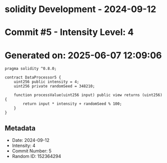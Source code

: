 ﻿# solidity Development - 2024-09-12
# Commit #5 - Intensity Level: 4
# Generated on: 2025-06-07 12:09:06
```solidity
pragma solidity ^0.8.0;

contract DataProcessor5 {
    uint256 public intensity = 4;
    uint256 private randomSeed = 348210;

    function processValue(uint256 input) public view returns (uint256) {
        return input * intensity + randomSeed % 100;
    }
}
```
## Metadata
- Date: 2024-09-12
- Intensity: 4
- Commit Number: 5
- Random ID: 152364294
